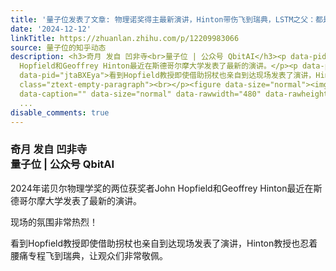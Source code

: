 ```yaml
---
title: '量子位发表了文章: 物理诺奖得主最新演讲，Hinton带伤飞到瑞典，LSTM之父：都是剽窃'
date: '2024-12-12'
linkTitle: https://zhuanlan.zhihu.com/p/12209983066
source: 量子位的知乎动态
description: <h3>奇月 发自 凹非寺<br>量子位 | 公众号 QbitAI</h3><p data-pid="bA8_JqP7">2024年诺贝尔物理学奖的两位获奖者John
  Hopfield和Geoffrey Hinton最近在斯德哥尔摩大学发表了最新的演讲。</p><p data-pid="pzI_3eyg">现场的氛围非常热烈！</p><p
  data-pid="jtaBXEya">看到Hopfield教授即使借助拐杖也亲自到达现场发表了演讲，Hinton教授也忍着腰痛专程飞到瑞典，让观众们非常敬佩。</p><p
  class="ztext-empty-paragraph"><br></p><figure data-size="normal"><img src="https://picx.zhimg.com/v2-729364b0b9b849f7baa2d96058cdbc17.jpg"
  data-caption="" data-size="normal" data-rawwidth="480" data-rawheight="268" data-thumbnail="https://picx.zhimg.com/v2-729364b0b9b849f7b
  ...
disable_comments: true
---
```

<h3>奇月 发自 凹非寺<br>量子位 | 公众号 QbitAI</h3><p data-pid="bA8_JqP7">2024年诺贝尔物理学奖的两位获奖者John Hopfield和Geoffrey Hinton最近在斯德哥尔摩大学发表了最新的演讲。</p><p data-pid="pzI_3eyg">现场的氛围非常热烈！</p><p data-pid="jtaBXEya">看到Hopfield教授即使借助拐杖也亲自到达现场发表了演讲，Hinton教授也忍着腰痛专程飞到瑞典，让观众们非常敬佩。</p><p class="ztext-empty-paragraph"><br></p><figure data-size="normal"><img src="https://picx.zhimg.com/v2-729364b0b9b849f7baa2d96058cdbc17.jpg" data-caption="" data-size="normal" data-rawwidth="480" data-rawheight="268" data-thumbnail="https://picx.zhimg.com/v2-729364b0b9b849f7b ...